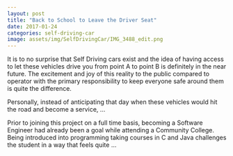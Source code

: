 ```yaml
---
layout: post
title: "Back to School to Leave the Driver Seat"
date: 2017-01-24
categories: self-driving-car
image: assets/img/SelfDrivingCar/IMG_3488_edit.png
---
```

It is to no surprise that Self Driving cars exist and the idea of
having access to let these vehicles drive you from point A to point B is
definitely in the near future. The excitement and joy of this reality to the
public compared to operator with the primary responsibility to keep everyone
safe around them is quite the difference.

Personally, instead of anticipating that day when these vehicles would hit the
road and become a service, ...

Prior to joining this project on a full time basis, becoming a Software Engineer
had already been a goal while attending a Community College. Being
introduced into programming taking courses in C and Java challenges the student
in a way that feels quite ...
